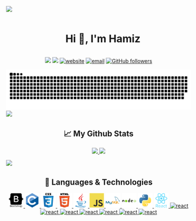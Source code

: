 
<img src="https://user-images.githubusercontent.com/73097560/115834477-dbab4500-a447-11eb-908a-139a6edaec5c.gif">

<div id="user-content-toc">
  <ul align="center">
    <summary><h1 style="display: inline-block">Hi 👋, I'm Hamiz</h1></summary>
  </ul>
</div>

<div align="center">
  
  ![](https://hit.yhype.me/github/profile?user_id=62346333)
  ![](https://komarev.com/ghpvc/?username=HamzDevelopment&label=Views&color=blue)
  [![website](https://img.shields.io/badge/Website-9B9B9B.svg?&style=flat-square&logo=Google-Chrome&logoColor=white&color=blue)](https://hamiz.dev)
  [![email](https://img.shields.io/badge/Email-9B9B9B.svg?&style=flat-square&logo=Gmail&logoColor=white&color=blue)](mailto:hamzdevelopment@gmail.com)
  [![GitHub followers](https://img.shields.io/github/followers/HamzDevelopment?label=Follow&style=social)](https://github.com/HamzDevelopment)
  
</div>

<div align="center">
  <img  src="https://github.com/1999AZZAR/1999AZZAR/blob/main/resources/img/grid-snake.svg"
       alt="snake" /></a>
</div>

<img src="https://user-images.githubusercontent.com/73097560/115834477-dbab4500-a447-11eb-908a-139a6edaec5c.gif">

<h2 align="center">
  📈 My Github Stats
</h2>   
<p align="center">
<a href="https://github.com/HamzDevelopment">
  <img height="180em" src="https://github-stats-hamzdevelopments-projects.vercel.app/api?username=HamzDevelopment&show_icons=true&include_all_commits=true&count_private=true&theme=radical"/>
  <img height="180em" src="https://github-stats-hamzdevelopments-projects.vercel.app/api/top-langs/?username=HamzDevelopment&layout=compact&theme=radical&hide=css,scss,hack"/>
</a>
</p>
<img src="https://user-images.githubusercontent.com/73097560/115834477-dbab4500-a447-11eb-908a-139a6edaec5c.gif">

<h2 align="center">
  🔧 Languages & Technologies
</h2> 

<p align="center"> 
  <a href="https://getbootstrap.com" target="_blank" rel="noreferrer">
    <img src="https://raw.githubusercontent.com/devicons/devicon/master/icons/bootstrap/bootstrap-plain-wordmark.svg"
      alt="bootstrap" width="40" height="40" /> </a>
  <a href="https://www.cprogramming.com/" target="_blank"
    rel="noreferrer"> <img src="https://raw.githubusercontent.com/devicons/devicon/master/icons/c/c-original.svg"
      alt="c" width="40" height="40" /> </a>
  <a href="https://www.w3schools.com/css/" target="_blank"
    rel="noreferrer"> <img
      src="https://raw.githubusercontent.com/devicons/devicon/master/icons/css3/css3-original-wordmark.svg" alt="css3"
      width="40" height="40" /> </a>
  <a href="https://www.w3.org/html/" target="_blank" rel="noreferrer"> <img
      src="https://raw.githubusercontent.com/devicons/devicon/master/icons/html5/html5-original-wordmark.svg"
      alt="html5" width="40" height="40" /> </a>
  <a href="https://www.java.com" target="_blank" rel="noreferrer"> <img
      src="https://raw.githubusercontent.com/devicons/devicon/master/icons/java/java-original.svg" alt="java" width="40"
      height="40" /> </a>
  <a href="https://developer.mozilla.org/en-US/docs/Web/JavaScript" target="_blank"
    rel="noreferrer"> <img
      src="https://raw.githubusercontent.com/devicons/devicon/master/icons/javascript/javascript-original.svg"
      alt="javascript" width="40" height="40" /> </a>
  <a href="https://www.mysql.com/" target="_blank" rel="noreferrer"> <img
      src="https://raw.githubusercontent.com/devicons/devicon/master/icons/mysql/mysql-original-wordmark.svg"
      alt="mysql" width="40" height="40" /> </a>
      </a>
      <a href="https://nodejs.org" target="_blank" rel="noreferrer"> <img
      src="https://raw.githubusercontent.com/devicons/devicon/master/icons/nodejs/nodejs-original-wordmark.svg"
      alt="nodejs" width="40" height="40" /> </a>
      <a href="https://www.python.org" target="_blank" rel="noreferrer"> <img
      src="https://raw.githubusercontent.com/devicons/devicon/master/icons/python/python-original.svg" alt="python"
      width="40" height="40" /> </a>
      <a href="https://reactjs.org/" target="_blank" rel="noreferrer"> <img
      src="https://raw.githubusercontent.com/devicons/devicon/master/icons/react/react-original-wordmark.svg"
      alt="react" width="40" height="40" /> </a> 
       <a href="#" target="_blank" rel="noreferrer"> <img
      src="https://upload.wikimedia.org/wikipedia/commons/thumb/c/cf/Angular_full_color_logo.svg/2048px-Angular_full_color_logo.svg.png"
      alt="react" width="40" height="40" /> </a> 
      <a href="#" target="_blank" rel="noreferrer"> <img
      src="https://images.prismic.io/ionicframeworkcom/66cfdbef-e59d-463a-8e24-12cb233e9d97_ionic+logo+blue.png?auto=compress,format"
      alt="react" width="40" height="40" /> </a> 
      <a href="#" target="_blank" rel="noreferrer"> <img
      src="https://upload.wikimedia.org/wikipedia/commons/thumb/4/4c/Typescript_logo_2020.svg/1200px-Typescript_logo_2020.svg.png"
      alt="react" width="40" height="40" /> </a> 
      <a href="#" target="_blank" rel="noreferrer"> <img
      src="https://upload.wikimedia.org/wikipedia/commons/thumb/9/9a/Visual_Studio_Code_1.35_icon.svg/2048px-Visual_Studio_Code_1.35_icon.svg.png"
      alt="react" width="40" height="40" /> </a> 
      <a href="#" target="_blank" rel="noreferrer"> <img
      src="https://github.com/vimalverma558/vimalverma558/blob/v2/img/icons8-github.svg"
      alt="react" width="40" height="40" /> </a> 
      <a href="#" target="_blank" rel="noreferrer"> <img
      src="https://icon.vimalverma.in/img?tool=ubuntu"
      alt="react" width="40" height="40" /> </a> 
      <a href="#" target="_blank" rel="noreferrer"> <img
      src="https://icon.vimalverma.in/img?tool=azure"
      alt="react" width="40" height="40" /> </a> 

</p>
      
<br>
